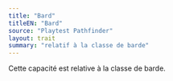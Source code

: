 ```yaml
---
title: "Bard"
titleEN: "Bard"
source: "Playtest Pathfinder"
layout: trait
summary: "relatif à la classe de barde"
---
```


Cette capacité est relative à la classe de barde.
